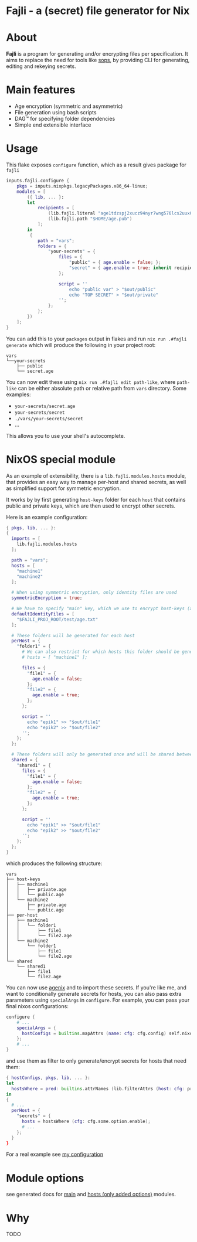 # Fajli - a (secret) file generator for Nix

# About

**Fajli** is a program for generating and/or encrypting files per specification.
It aims to replace the need for tools like [sops](https://github.com/getsops/sops), by providing CLI for generating, editing and rekeying secrets.

# Main features

- Age encryption (symmetric and asymmetric)
- File generation using bash scripts
- DAG™ for specifying folder dependencies
- Simple end extensible interface

# Usage

This flake exposes `configure` function, which as a result gives package for `fajli`

```nix
inputs.fajli.configure {
    pkgs = inputs.nixpkgs.legacyPackages.x86_64-linux;
    modules = [
        ({ lib, ... }:
        let
            recipients = [
                (lib.fajli.literal "age1tdzspj2xucz94nyr7wng576lcs2uux02hj0fs7a3n6l33ncuzyyq6cfqym")
                (lib.fajli.path "$HOME/age.pub")
            ];
        in
         {
            path = "vars";
            folders = {
                "your-secrets" = {
                    files = {
                        "public" = { age.enable = false; };
                        "secret" = { age.enable = true; inherit recipients; };
                    };

                    script = ''
                        echo "public var" > "$out/public"
                        echo "TOP SECRET" > "$out/private"
                    '';
                };
            };
        })
    ];
}
```

You can add this to your `packages` output in flakes and run `nix run .#fajli generate` which will produce the following in your project root:
```
vars
└──your-secrets
    ├── public
    └── secret.age
```

You can now edit these using `nix run .#fajli edit path-like`, where `path-like` can be either absolute path or relative path from `vars` directory. Some examples:

- `your-secrets/secret.age`
- `your-secrets/secret`
- `./vars/your-secrets/secret`
- ...

This allows you to use your shell's autocomplete.


# NixOS special module

As an example of extensibility, there is a `lib.fajli.modules.hosts` module, that provides an easy way to manage per-host and shared secrets, as well as simplified support for symmetric encryption.

It works by by first generating `host-keys` folder for each `host` that contains public and private keys, which are then used to encrypt other secrets.

Here is an example configuration:

```nix
{ pkgs, lib, ... }:
{
  imports = [
    lib.fajli.modules.hosts
  ];

  path = "vars";
  hosts = [
    "machine1"
    "machine2"
  ];

  # When using symmetric encryption, only identity files are used
  symmetricEncryption = true;

  # We have to specify "main" key, which we use to encrypt host-keys (and also all others)
  defaultIdentityFiles = [
    "$FAJLI_PROJ_ROOT/test/age.txt"
  ];

  # These folders will be generated for each host
  perHost = {
    "folder1" = {
      # We can also restrict for which hosts this folder should be generated
      # hosts = [ "machine1" ];

      files = {
        "file1" = {
          age.enable = false;
        };
        "file2" = {
          age.enable = true;
        };
      };

      script = ''
        echo "epik1" >> "$out/file1"
        echo "epik2" >> "$out/file2"
      '';
    };
  };

  # These folders will only be generated once and will be shared between hosts
  shared = {
    "shared1" = {
      files = {
        "file1" = {
          age.enable = false;
        };
        "file2" = {
          age.enable = true;
        };
      };

      script = ''
        echo "epik1" >> "$out/file1"
        echo "epik2" >> "$out/file2"
      '';
    };
  };
}
```

which produces the following structure:
```
vars
├── host-keys
│   ├── machine1
│   │   ├── private.age
│   │   └── public.age
│   └── machine2
│       ├── private.age
│       └── public.age
├── per-host
│   ├── machine1
│   │   └── folder1
│   │       ├── file1
│   │       └── file2.age
│   └── machine2
│       └── folder1
│           ├── file1
│           └── file2.age
└── shared
    └── shared1
        ├── file1
        └── file2.age
```

You can now use [agenix](https://github.com/ryantm/agenix) and to import these secrets.
If you're like me, and want to conditionally generate secrets for hosts, you can also pass extra parameters using `specialArgs` in `configure`. For example, you can pass your final nixos configurations:

```nix
configure {
    # ...
    specialArgs = {
      hostConfigs = builtins.mapAttrs (name: cfg: cfg.config) self.nixosConfigurations;
    };
    # ...
}
```

and use them as filter to only generate/encrypt secrets for hosts that need them:

```nix
{ hostConfigs, pkgs, lib, ... }:
let
  hostsWhere = pred: builtins.attrNames (lib.filterAttrs (host: cfg: pred cfg) hostConfigs);
in
{
  # ...
  perHost = {
    "secrets" = {
      hosts = hostsWhere (cfg: cfg.some.option.enable);
      # ...
    };
  }
}

```

For a real example see [my configuration](https://gitlab.com/siggsy/the-shire/-/blob/c3a617238a91864bcf421cde6267fd371c00509d/secrets/secrets.nix)


# Module options

see generated docs for [main](./docs/main.md) and [hosts (only added options)](./docs/hosts.md) modules.


# Why

TODO
